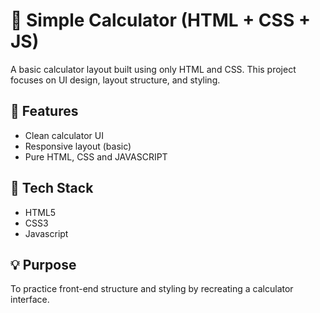 # 🧮 Simple Calculator (HTML + CSS + JS)

A basic calculator layout built using only HTML and CSS. This project focuses on UI design, layout structure, and styling.

## 🔧 Features

- Clean calculator UI
- Responsive layout (basic)
- Pure HTML, CSS and JAVASCRIPT 

## 📁 Tech Stack

- HTML5
- CSS3
- Javascript

## 💡 Purpose

To practice front-end structure and styling by recreating a calculator interface.
